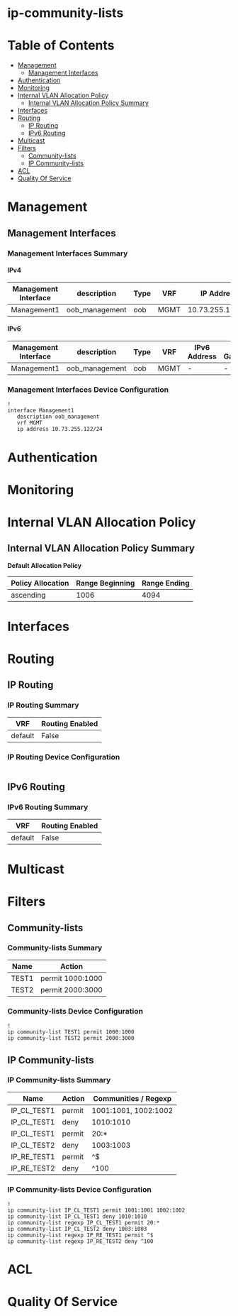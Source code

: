 # ip-community-lists
# Table of Contents

- [Management](#management)
  - [Management Interfaces](#management-interfaces)
- [Authentication](#authentication)
- [Monitoring](#monitoring)
- [Internal VLAN Allocation Policy](#internal-vlan-allocation-policy)
  - [Internal VLAN Allocation Policy Summary](#internal-vlan-allocation-policy-summary)
- [Interfaces](#interfaces)
- [Routing](#routing)
  - [IP Routing](#ip-routing)
  - [IPv6 Routing](#ipv6-routing)
- [Multicast](#multicast)
- [Filters](#filters)
  - [Community-lists](#community-lists)
  - [IP Community-lists](#ip-community-lists)
- [ACL](#acl)
- [Quality Of Service](#quality-of-service)

# Management

## Management Interfaces

### Management Interfaces Summary

#### IPv4

| Management Interface | description | Type | VRF | IP Address | Gateway |
| -------------------- | ----------- | ---- | --- | ---------- | ------- |
| Management1 | oob_management | oob | MGMT | 10.73.255.122/24 | 10.73.255.2 |

#### IPv6

| Management Interface | description | Type | VRF | IPv6 Address | IPv6 Gateway |
| -------------------- | ----------- | ---- | --- | ------------ | ------------ |
| Management1 | oob_management | oob | MGMT | - | - |

### Management Interfaces Device Configuration

```eos
!
interface Management1
   description oob_management
   vrf MGMT
   ip address 10.73.255.122/24
```

# Authentication

# Monitoring

# Internal VLAN Allocation Policy

## Internal VLAN Allocation Policy Summary

**Default Allocation Policy**

| Policy Allocation | Range Beginning | Range Ending |
| ------------------| --------------- | ------------ |
| ascending | 1006 | 4094 |

# Interfaces

# Routing

## IP Routing

### IP Routing Summary

| VRF | Routing Enabled |
| --- | --------------- |
| default | False |

### IP Routing Device Configuration

```eos
```
## IPv6 Routing

### IPv6 Routing Summary

| VRF | Routing Enabled |
| --- | --------------- |
| default | False |

# Multicast

# Filters

## Community-lists

### Community-lists Summary

| Name | Action |
| -------- | ------ |
| TEST1 | permit 1000:1000 |
| TEST2 | permit 2000:3000 |

### Community-lists Device Configuration

```eos
!
ip community-list TEST1 permit 1000:1000
ip community-list TEST2 permit 2000:3000
```

## IP Community-lists

### IP Community-lists Summary

| Name | Action | Communities / Regexp |
| ---- | ------ | -------------------- |
| IP_CL_TEST1 | permit | 1001:1001, 1002:1002 |
| IP_CL_TEST1 | deny | 1010:1010 |
| IP_CL_TEST1 | permit | 20:* |
| IP_CL_TEST2 | deny | 1003:1003 |
| IP_RE_TEST1 | permit | ^$ |
| IP_RE_TEST2 | deny | ^100 |

### IP Community-lists Device Configuration

```eos
!
ip community-list IP_CL_TEST1 permit 1001:1001 1002:1002
ip community-list IP_CL_TEST1 deny 1010:1010
ip community-list regexp IP_CL_TEST1 permit 20:*
ip community-list IP_CL_TEST2 deny 1003:1003
ip community-list regexp IP_RE_TEST1 permit ^$
ip community-list regexp IP_RE_TEST2 deny ^100
```

# ACL

# Quality Of Service

